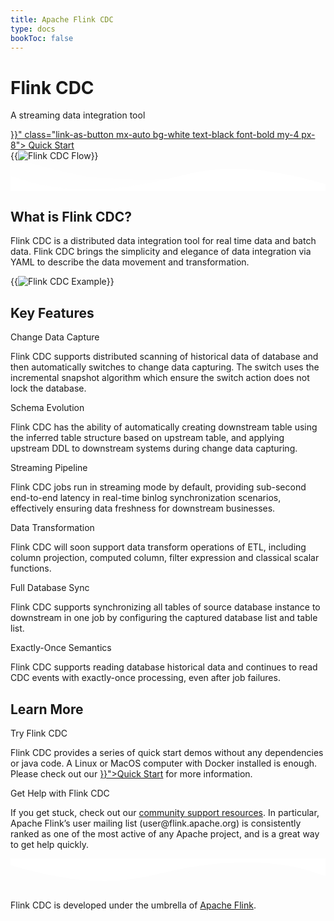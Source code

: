 ```yaml
---
title: Apache Flink CDC
type: docs
bookToc: false
---
```

<!--
Licensed to the Apache Software Foundation (ASF) under one
or more contributor license agreements.  See the NOTICE file
distributed with this work for additional information
regarding copyright ownership.  The ASF licenses this file
to you under the Apache License, Version 2.0 (the
"License"); you may not use this file except in compliance
with the License.  You may obtain a copy of the License at

  http://www.apache.org/licenses/LICENSE-2.0

Unless required by applicable law or agreed to in writing,
software distributed under the License is distributed on an
"AS IS" BASIS, WITHOUT WARRANTIES OR CONDITIONS OF ANY
KIND, either express or implied.  See the License for the
specific language governing permissions and limitations
under the License.
-->

<div class="index-wrapper">
    <div class="top-container bg-purple">
         <div class="flex flex-col w-full md:w-3/5 justify-center items-start text-center md:text-left">
            <h1 class="header-1 font-bold text-white leading-tight">
                Flink CDC
            </h1>
            <p class="leading-normal text-xl text-white">
                A streaming data integration tool
            </p>
            <a href="{{< ref "docs/get-started/introduction" >}}" class="link-as-button mx-auto bg-white text-black font-bold my-4 px-8">
                Quick Start
            </a>
        </div>
        <div class="w-full md:w-3/5 py-6 text-center">
            {{<img src="/fig/cdc-flow.png" alt="Flink CDC Flow">}}
        </div>
    </div>
    <div class="relative -mt-8 bg-purple">
        <svg viewBox="0 0 1440 135" version="1.1" xmlns="http://www.w3.org/2000/svg" xmlns:xlink="http://www.w3.org/1999/xlink">
            <g stroke="none" stroke-width="1" fill="#FFFFFF" fill-rule="evenodd">
                <g fill-rule="nonzero">
                    <g id="group-1">
                        <path d="M0,0 C90.7283404,0.913987361 147.912752,26.791023 291.910178,59.0372741 C387.908462,80.534775 543.605069,88.0306277 759,81.5248326 C469.336065,153.973267 216.336065,151.424573 0,73.8787497" id="path-2" opacity="0.202055432"></path>
                        <path d="M100,103.179907 C277.413333,71.1800754 426.147877,51.7578823 546.203633,44.9133275 C666.259389,38.0687728 810.524845,41.1877184 979,54.2701645 C931.069965,55.3032044 810.303266,73.752879 616.699903,109.619188 C423.096539,145.485498 250.863238,143.33907 100,103.179907 Z" id="path-1" opacity="0.100000001"></path>
                    </g>
                    <g id="group-0" transform="translate(0, 35)" fill="#FFFFFF">
                        <path d="M0,33.0606204 C56.6001496,51.914314 97.7011995,64.3217623 123.30215,70.2800135 C180.904789,83.6900143 233.718868,88.4076191 271.437642,91.5254689 C310.739609,94.7722042 395.976162,93.8296671 460.333358,89.7584578 C486.055247,88.1321386 518.005961,84.5528588 556.1855,79.0235702 C594.986722,72.966933 621.598158,68.452987 636.017808,65.4846838 C663.117994,59.9091538 711.68124,48.2789543 726.777545,44.9584296 C779.615613,33.3380687 817.965065,21.7432881 855.430968,15.2222694 C921.762157,3.67668179 954.732352,2.05626571 1010.21307,0 C1059.70784,1.02813285 1096.37415,2.65346824 1120.20801,4.87502229 C1160.65439,8.64517071 1207.54849,17.1083275 1234.31384,21.5189682 C1284.74314,29.8266752 1353.50909,46.2298213 1440,70.7495601 L1440,102.242647 L0,102.242647" id="path-0"></path>
                    </g>
                </g>
            </g>
        </svg>
    </div>
    <div class="bg-white py-8">
        <div class="container mx-auto">
            <h2 class="border-none w-full text-3xl font-bold leading-tight text-center text-primary">
                What is Flink CDC?
            </h2>
            <div class="w-full my-4">
                <div class="divider"></div>
            </div>
            <div class="w-full w-4/5 flex text-center">
                <div class="basis-1/12"></div>
                <p class="text-lg basis-10/12">
                    Flink CDC is a distributed data integration tool for real time data and batch data. Flink CDC brings the simplicity and elegance of data integration via YAML to describe the data movement and transformation.
                </p>
                <div class="basis-1/12"></div>
            </div>
            <div class="w-full flex justify-center	">
                <div class="w-4/5">
                    {{<img src="/fig/index-yaml-example.png" alt="Flink CDC Example">}}
                </div>
            </div>
        </div>
        <div class="container mx-auto flex flex-wrap mt-6">
            <h2 class="border-none w-full my-2 text-3xl font-bold leading-tight text-center text-primary">
                Key Features
            </h2>
            <div class="w-full my-4">
                <div class="divider"></div>
            </div>
            <div class="w-full md:w-1/3 px-8 py-6 flex flex-col flex-grow flex-shrink">
                <div class="w-full text-lg px-6 text-center text-primary">Change Data Capture</div>
                <div class="w-full my-4">
                    <div class="divider w-1/2 opacity-50"></div>
                </div>
                <p class="text-sm my-0 text-center md:text-left">
                    Flink CDC supports distributed scanning of historical data of database and then automatically switches to change data capturing. The switch uses the incremental snapshot algorithm which ensure the switch action does not lock the database.
                </p>
            </div>
            <div class="w-full md:w-1/3 px-8 py-6 flex flex-col flex-grow flex-shrink">
                <div class="w-full text-lg px-6 text-center text-primary">Schema Evolution</div>
                 <div class="w-full my-4">
                    <div class="divider w-1/2 opacity-50"></div>
                </div>
                <p class="text-sm my-0 text-center md:text-left">
                    Flink CDC has the ability of automatically creating downstream table using the inferred table structure based on upstream table, and applying upstream DDL to downstream systems during change data capturing.
                </p>
            </div>
            <div class="w-full md:w-1/3 px-8 py-6 flex flex-col flex-grow flex-shrink">
                <div class="w-full text-lg px-6 text-center text-primary">Streaming Pipeline</div>
                <div class="w-full my-4">
                    <div class="divider w-1/2 opacity-50"></div>
                </div>
                <p class="text-sm my-0 text-center md:text-left">
                    Flink CDC jobs run in streaming mode by default, providing sub-second end-to-end latency in real-time binlog synchronization scenarios, effectively ensuring data freshness for downstream businesses.
                </p>
            </div>
            <div class="w-full md:w-1/3 px-8 py-6 flex flex-col flex-grow flex-shrink">
                <div class="w-full text-lg px-6 text-center text-primary">Data Transformation</div>
                <div class="w-full my-4">
                    <div class="divider w-1/2 opacity-50"></div>
                </div>
                <p class="text-sm my-0 text-center md:text-left">
                    Flink CDC will soon support data transform operations of ETL, including column projection, computed column, filter expression and classical scalar functions.
                </p>
            </div>
            <div class="w-full md:w-1/3 px-8 py-6 flex flex-col flex-grow flex-shrink">
                <div class="w-full text-lg px-6 text-center text-primary">Full Database Sync</div>
                 <div class="w-full my-4">
                    <div class="divider w-1/2 opacity-50"></div>
                </div>
                <p class="text-sm my-0 text-center md:text-left">
                    Flink CDC supports synchronizing all tables of source database instance to downstream in one job by configuring the captured database list and table list.
                </p>
            </div>
            <div class="w-full md:w-1/3 px-8 py-6 flex flex-col flex-grow flex-shrink">
                <div class="w-full text-lg px-6 text-center text-primary">Exactly-Once Semantics</div>
                 <div class="w-full my-4">
                    <div class="divider w-1/2 opacity-50"></div>
                </div>
                <p class="text-sm my-0 text-center md:text-left">
                    Flink CDC supports reading database historical data and continues to read CDC events with exactly-once processing, even after job failures.
                </p>
            </div>
        </div>
        <div class="container mx-auto flex flex-wrap mt-6">
            <h2 class="border-none w-full my-2 text-3xl font-bold leading-tight text-center text-primary">
                Learn More
            </h2>
            <div class="w-full my-4">
                <div class="divider"></div>
            </div>
            <div class="w-full md:w-1/2 px-8 py-6 flex flex-col flex-grow flex-shrink">
                <div class="w-full text-lg px-6 text-center text-primary">Try Flink CDC</div>
                 <div class="w-full my-4">
                    <div class="divider w-1/2 opacity-50"></div>
                </div>
                <p class="text-sm my-0 text-center md:text-left">
                    Flink CDC provides a series of quick start demos without any dependencies or java code. A Linux or MacOS computer with Docker installed is enough.
                    Please check out our <a href="{{< ref "docs/get-started/introduction" >}}">Quick Start</a> for more information.
                </p>
            </div>
            <div class="w-full md:w-1/2 px-8 py-6 flex flex-col flex-grow flex-shrink">
                <div class="w-full text-lg px-6 text-center text-primary">Get Help with Flink CDC</div>
                 <div class="w-full my-4">
                    <div class="divider w-1/2 opacity-50"></div>
                </div>
                <p class="text-sm my-0 text-center md:text-left">
                    If you get stuck, check out our <a href="https://flink.apache.org/community.html">community support resources</a>.
                    In particular, Apache Flink’s user mailing list (user@flink.apache.org) is consistently ranked as one of the most active of
                    any Apache project, and is a great way to get help quickly.
                </p>
            </div>
        </div>
    </div>
    <div class="relative bg-purple">
        <svg viewBox="0 0 1440 148" version="1.1" xmlns="http://www.w3.org/2000/svg" xmlns:xlink="http://www.w3.org/1999/xlink">
            <g stroke="none" stroke-width="1" fill="#FFFFFF" fill-rule="evenodd">
                <path d="M1440,80.1111111 C1383.555,61.3231481 1342.555,48.925 1317,42.9166667 C1259.5,29.396963 1206.707,24.3442407 1169,20.9814815 C1129.711,17.4775741 1044.426,17.6196759 980,20.9814815 C954.25,22.32525 922.25,25.5039444 884,30.5185185 C845.122,36.0376019 818.455,40.1709537 804,42.9166667 C776.833,48.0762037 728.136,58.9102778 713,61.9907407 C660.023,72.7761759 621.544,83.6674722 584,89.6481481 C517.525,100.238074 484.525,101.510315 429,103 C379.49,101.554185 342.823,99.6467778 319,97.2777778 C278.571,93.2560093 231.737,84.6278519 205,80.1111111 C154.629,71.6002593 86.296,55.069713 0,30.5185185 L0,0 L1440,0 L1440,80.1111111 Z" id="path-0-1" fill="#FFFFFF" fill-rule="nonzero"></path>
                <path d="M338,93.8510923 C530.95466,51.4641029 692.718283,25.7374584 823.290868,16.6711585 C953.863454,7.60485864 1110.7665,11.7362152 1294,29.0652283 C1241.87132,30.4335934 1110.52551,54.8720396 899.962579,102.380567 C689.399649,149.889094 502.078789,147.045936 338,93.8510923 Z" id="path-2" opacity="0.1"></path>
                <path d="M681,12 C771.72834,12.927528 828.912752,39.187927 972.910178,71.9119003 C1068.90846,93.7278826 1224.60507,101.334785 1440,94.7326078 C1150.33606,168.254352 897.336065,165.6679 681,86.9732496" id="path-3" opacity="0.1" transform="translate(1060.5, 80) scale(-1, -1) translate(-1060.5, -80)"></path>
            </g>
        </svg>
    </div>
    <div class="px-6 bg-purple h-40 relative">
        <p class="leading-normal text-lg text-white absolute bottom-0">
            Flink CDC is developed under the umbrella of <a class="text-white" href="https://flink.apache.org">Apache Flink</a>.
        </p>
    </div>
</div>